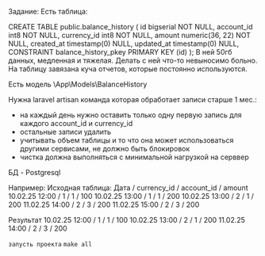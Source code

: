 Задание:
Есть таблица:

CREATE TABLE public.balance_history (
id bigserial NOT NULL,
account_id int8 NOT NULL,
currency_id int8 NOT NULL,
amount numeric(36, 22) NOT NULL,
created_at timestamp(0) NULL,
updated_at timestamp(0) NULL,
CONSTRAINT balance_history_pkey PRIMARY KEY (id)
);
В ней 50гб данных, медленная и тяжелая. Делать с ней что-то невыносимо больно.
На таблицу завязана куча отчетов, которые постоянно используются.

Есть модель \App\Models\BalanceHistory

Нужна laravel artisan команда которая обработает записи старше 1 мес.:
- на каждый день нужно оставить только одну первую запись для каждого account_id и currency_id
- остальные записи удалить
- учитывать объем таблицы и то что она может использоваться другими сервисами, не должно быть блокировок
- чистка должна выполняться с минимальной нагрузкой на серввер

БД - Postgresql

Например:
Исходная таблица:
Дата / currency_id / account_id / amount
10.02.25 12:00 / 1 / 1 / 100
10.02.25 13:00 / 1 / 1 / 200
10.02.25 13:00 / 2 / 1 / 200
11.02.25 14:00 / 2 / 3 / 200
11.02.25 15:00 / 2 / 3 / 200

Результат
10.02.25 12:00 / 1 / 1 / 100
10.02.25 13:00 / 2 / 1 / 200
11.02.25 14:00 / 2 / 3 / 200



```запусть проекта```
```make all```
